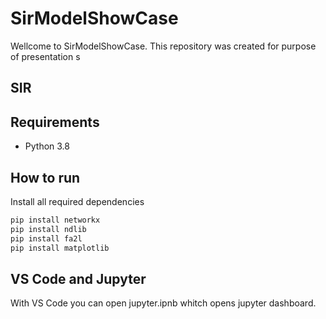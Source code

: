 # SirModelShowCase

Wellcome to SirModelShowCase. This repository was created for purpose of presentation s

## SIR

## Requirements

- Python 3.8

## How to run

Install all required dependencies

```bash
pip install networkx
pip install ndlib
pip install fa2l
pip install matplotlib
```

## VS Code and Jupyter

With VS Code you can open jupyter.ipnb whitch opens jupyter dashboard.
